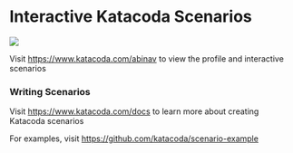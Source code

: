 # Interactive Katacoda Scenarios

[![](http://shields.katacoda.com/katacoda/abinav/count.svg)](https://www.katacoda.com/abinav "Get your profile on Katacoda.com")

Visit https://www.katacoda.com/abinav to view the profile and interactive scenarios

### Writing Scenarios
Visit https://www.katacoda.com/docs to learn more about creating Katacoda scenarios

For examples, visit https://github.com/katacoda/scenario-example
